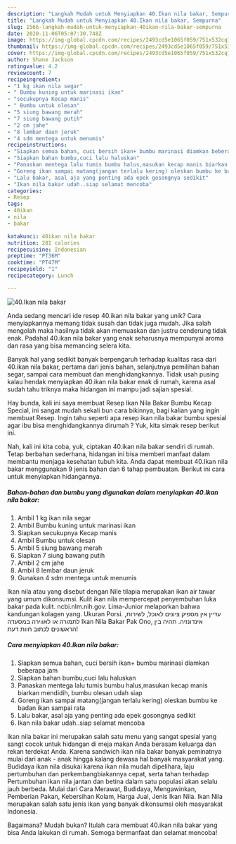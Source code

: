 ```yaml
---
description: "Langkah Mudah untuk Menyiapkan 40.Ikan nila bakar, Sempurna"
title: "Langkah Mudah untuk Menyiapkan 40.Ikan nila bakar, Sempurna"
slug: 1566-langkah-mudah-untuk-menyiapkan-40ikan-nila-bakar-sempurna
date: 2020-11-06T05:07:30.748Z
image: https://img-global.cpcdn.com/recipes/2493cd5e1065f059/751x532cq70/40ikan-nila-bakar-foto-resep-utama.jpg
thumbnail: https://img-global.cpcdn.com/recipes/2493cd5e1065f059/751x532cq70/40ikan-nila-bakar-foto-resep-utama.jpg
cover: https://img-global.cpcdn.com/recipes/2493cd5e1065f059/751x532cq70/40ikan-nila-bakar-foto-resep-utama.jpg
author: Shane Jackson
ratingvalue: 4.2
reviewcount: 7
recipeingredient:
- "1 kg ikan nila segar"
- " Bumbu kuning untuk marinasi ikan"
- "secukupnya Kecap manis"
- " Bumbu untuk olesan"
- "5 siung bawang merah"
- "7 siung bawang putih"
- "2 cm jahe"
- "8 lembar daun jeruk"
- "4 sdm mentega untuk menumis"
recipeinstructions:
- "Siapkan semua bahan, cuci bersih ikan+ bumbu marinasi diamkan beberapa jam"
- "Siapkan bahan bumbu,cuci lalu haluskan"
- "Panaskan mentega lalu tumis bumbu halus,masukan kecap manis biarkan mendidih, bumbu olesan udah siap"
- "Goreng ikan sampai matang(jangan terlalu kering) oleskan bumbu ke badan ikan sampai rata"
- "Lalu bakar, asal aja yang penting ada epek gosongnya sedikit"
- "Ikan nila bakar udah..siap selamat mencoba"
categories:
- Resep
tags:
- 40ikan
- nila
- bakar

katakunci: 40ikan nila bakar 
nutrition: 281 calories
recipecuisine: Indonesian
preptime: "PT36M"
cooktime: "PT47M"
recipeyield: "1"
recipecategory: Lunch

---
```



![40.Ikan nila bakar](https://img-global.cpcdn.com/recipes/2493cd5e1065f059/751x532cq70/40ikan-nila-bakar-foto-resep-utama.jpg)

Anda sedang mencari ide resep 40.ikan nila bakar yang unik? Cara menyiapkannya memang tidak susah dan tidak juga mudah. Jika salah mengolah maka hasilnya tidak akan memuaskan dan justru cenderung tidak enak. Padahal 40.ikan nila bakar yang enak seharusnya mempunyai aroma dan rasa yang bisa memancing selera kita.

Banyak hal yang sedikit banyak berpengaruh terhadap kualitas rasa dari 40.ikan nila bakar, pertama dari jenis bahan, selanjutnya pemilihan bahan segar, sampai cara membuat dan menghidangkannya. Tidak usah pusing kalau hendak menyiapkan 40.ikan nila bakar enak di rumah, karena asal sudah tahu triknya maka hidangan ini mampu jadi sajian spesial.

Hay bunda, kali ini saya membuat Resep Ikan Nila Bakar Bumbu Kecap Special, ini sangat mudah sekali bun cara bikinnya, bagi kalian yang ingin membuat Resep. Ingin tahu seperti apa resep ikan nila bakar bumbu spesial agar ibu bisa menghidangkannya dirumah ? Yuk, kita simak resep berikut ini.


Nah, kali ini kita coba, yuk, ciptakan 40.ikan nila bakar sendiri di rumah. Tetap berbahan sederhana, hidangan ini bisa memberi manfaat dalam membantu menjaga kesehatan tubuh kita. Anda dapat membuat 40.Ikan nila bakar menggunakan 9 jenis bahan dan 6 tahap pembuatan. Berikut ini cara untuk menyiapkan hidangannya.

<!--inarticleads1-->

##### Bahan-bahan dan bumbu yang digunakan dalam menyiapkan 40.Ikan nila bakar:

1. Ambil 1 kg ikan nila segar
1. Ambil  Bumbu kuning untuk marinasi ikan
1. Siapkan secukupnya Kecap manis
1. Ambil  Bumbu untuk olesan
1. Ambil 5 siung bawang merah
1. Siapkan 7 siung bawang putih
1. Ambil 2 cm jahe
1. Ambil 8 lembar daun jeruk
1. Gunakan 4 sdm mentega untuk menumis


Ikan nila atau yang disebut dengan Nile tilapia merupakan ikan air tawar yang umum dikonsumsi. Kulit ikan nila mempercepat penyembuhan luka bakar pada kulit. ncbi.nlm.nih.gov. Lima-Junior melaporkan bahwa kandungan kolagen yang. Ukuran Porsi. עדיין אין מספיק ציונים לאוכל, לשירות, לתמורה או לאווירה במסעדה ‪Ikan Nila Bakar Pak Ono‬, אינדונזיה. תהיה בין הראשונים לכתוב חוות דעת! 

<!--inarticleads2-->

##### Cara menyiapkan 40.Ikan nila bakar:

1. Siapkan semua bahan, cuci bersih ikan+ bumbu marinasi diamkan beberapa jam
1. Siapkan bahan bumbu,cuci lalu haluskan
1. Panaskan mentega lalu tumis bumbu halus,masukan kecap manis biarkan mendidih, bumbu olesan udah siap
1. Goreng ikan sampai matang(jangan terlalu kering) oleskan bumbu ke badan ikan sampai rata
1. Lalu bakar, asal aja yang penting ada epek gosongnya sedikit
1. Ikan nila bakar udah..siap selamat mencoba


Ikan nila bakar ini merupakan salah satu menu yang sangat spesial yang sangt cocok untuk hidangan di meja makan Anda berasam keluarga dan rekan terdekat Anda. Karena sandwich ikan nila bakar banyak peminatnya mulai dari anak - anak hingga kalang dewasa hal banyak masyarakat yang. Budidaya ikan nila disukai karena ikan nila mudah dipelihara, laju pertumbuhan dan perkembangbiakannya cepat, serta tahan terhadap Pertumbuhan ikan nila jantan dan betina dalam satu populasi akan selalu jauh berbeda. Mulai dari Cara Merawat, Budidaya, Mengawinkan, Pemberian Pakan, Kebersihan Kolam, Harga Jual, Jenis Ikan Nila. Ikan Nila merupakan salah satu jenis ikan yang banyak dikonsumsi oleh masyarakat Indonesia. 

Bagaimana? Mudah bukan? Itulah cara membuat 40.ikan nila bakar yang bisa Anda lakukan di rumah. Semoga bermanfaat dan selamat mencoba!
